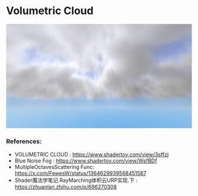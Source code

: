 # Volumetric Cloud
![](Screenshot.png)
### References:
* VOLUMETRIC CLOUD : https://www.shadertoy.com/view/3sffzj
* Blue Noise Fog : https://www.shadertoy.com/view/WsfBDf
* MultipleOctavesScattering Func: https://x.com/FewesW/status/1364629939568451587
* Shader魔法学笔记.RayMarching体积云URP实现.下 : https://zhuanlan.zhihu.com/p/696270308